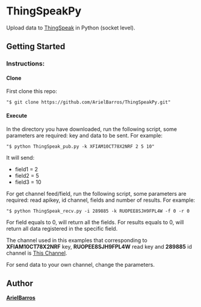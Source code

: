 # ThingSpeakPy
Upload data to [ThingSpeak](https://thingspeak.com/) in Python (socket level).

## Getting Started

### Instructions:

#### Clone

First clone this repo:

```shell
"$ git clone https://github.com/ArielBarros/ThingSpeakPy.git"
```

#### Execute

In the directory you have downloaded, run the following script, some parameters are required: key and data to be sent. For example:

```shell
"$ python ThingSpeak_pub.py -k XFIAM10CT78X2NRF 2 5 10"
```
It will send: 
* field1 = 2
* field2 = 5
* field3 = 10 

For get channel feed/field, run the following script, some parameters are required: read apikey, id channel, fields and number of results. For example:

```shell
"$ python ThingSpeak_recv.py -i 289885 -k RUOPEE8SJH9FPL4W -f 0 -r 0
```
For field equals to 0, will return all the fields. For results equals to 0, will return all data registered in the specific field.

The channel used in this examples that corresponding to __XFIAM10CT78X2NRF__ key, __RUOPEE8SJH9FPL4W__ read key and __289885__ id channel is [This Channel](https://thingspeak.com/channels/289885). 

For send data to your own channel, change the parameters.
## Author

[__ArielBarros__](https://github.com/ArielBarros)
